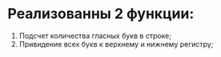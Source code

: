 # Реализованны 2 функции:
1. Подсчет количества гласных букв в строке;
2. Привидение всех букв к верхнему и нижнему регистру;
